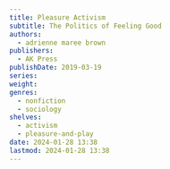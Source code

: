 ```yaml
---
title: Pleasure Activism
subtitle: The Politics of Feeling Good
authors:
  - adrienne maree brown
publishers:
  - AK Press
publishDate: 2019-03-19
series: 
weight: 
genres:
  - nonfiction
  - sociology
shelves:
  - activism
  - pleasure-and-play
date: 2024-01-28 13:38
lastmod: 2024-01-28 13:38
---
```

